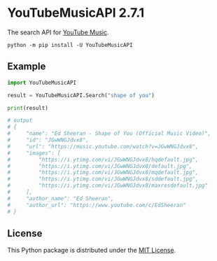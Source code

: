 # YouTubeMusicAPI 2.7.1

The search API for [YouTube Music](https://music.youtube.com/).

```
python -m pip install -U YouTubeMusicAPI
```

## Example

```python
import YouTubeMusicAPI

result = YouTubeMusicAPI.Search("shape of you")

print(result)

# output
# {
#     "name": "Ed Sheeran - Shape of You (Official Music Video)",
#     "id": "JGwWNGJdvx8",
#     "url": "https://music.youtube.com/watch?v=JGwWNGJdvx8",
#     "images": [
#         "https://i.ytimg.com/vi/JGwWNGJdvx8/hqdefault.jpg",
#         "https://i.ytimg.com/vi/JGwWNGJdvx8/default.jpg",
#         "https://i.ytimg.com/vi/JGwWNGJdvx8/mqdefault.jpg",
#         "https://i.ytimg.com/vi/JGwWNGJdvx8/sddefault.jpg",
#         "https://i.ytimg.com/vi/JGwWNGJdvx8/maxresdefault.jpg"
#     ],
#     "author_name": "Ed Sheeran",
#     "author_url": "https://www.youtube.com/c/EdSheeran"
# }
```

## License
This Python package is distributed under the [MIT License](https://mit-license.org/).
